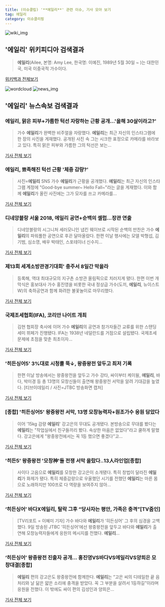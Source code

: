 ```yaml
---
title: (이슈클립) '**에일리**' 관련 이슈, 기사 모아 보기
tag: 에일리
category: 이슈클리핑
---
```

![wiki_img](https://user-images.githubusercontent.com/42597476/44503234-41136a80-a6d0-11e8-9071-6fc6418eafe4.png)
## **'**에일리**'** 위키피디아 검색결과
>**에일리**(Ailee, 본명: Amy Lee, 한국명: 이예진, 1989년 5월 30일 ~ )는 대한민국, 미국 이중국적 가수이다.

<a href="https://ko.wikipedia.org/wiki/에일리" target="_blank">위키백과 전체보기</a>

![wordcloud](https://s3.ap-northeast-2.amazonaws.com/lyrics101-wordcloud/2018-09-11-1536599167.png)
![news_img](https://user-images.githubusercontent.com/42597476/44507050-1206f400-a6e4-11e8-8d98-7ffbfebb353f.png)
## **'**에일리**'** 뉴스속보 검색결과
### **에일리**, 맑은 피부+갸름한 턱선 자랑하는 근황 공개…'올해 30살이라고?'

>가수 **에일리**가 완벽한 비주얼을 자랑했다. **에일리**는 최근 자신의 인스타그램에 한 장의 사진을 게재했다. 공개된 사진 속 그는 시크한 표정으로 카메라를 바라보고 있다. 특히 맑은 피부와 갸름한 그의 턱선은 보는...

<a href="http://www.topstarnews.net/news/articleView.html?idxno=479642" target="_blank">기사 전체 보기</a>

### **에일리**, 뾰족해진 턱선 근황 '체중 감량?'

>사진=**에일리** SNS 가수 **에일리**가 근황을 공개했다. **에일리**는 최근 자신의 인스타그램 계정에 "Good-bye summer~ Hello Fall~"라는 글을 게재했다. 이와 함께 **에일리**가 올린 사진에는 그가 모자를 쓰고 카메라를...

<a href="http://www.nextdaily.co.kr/news/article.html?id=20180911800019" target="_blank">기사 전체 보기</a>

### 디네앙블랑 서울 2018, **에일리** 공연+순백의 셀럽…장관 연출

>디네앙블랑의 시그니처 세러모니인 냅킨 웨이브로 시작된 순백의 만찬은 가수 **에일리**의 파워풀한 공연으로 후끈 달아올랐다. 한편 이날 행사에는 모델 박형섭, 김기범, 심소영, 배우 박태인, 스포테이너 신수지...

<a href="http://www.mydaily.co.kr/new_yk/html/read.php?newsid=201809101805401828&ext=na" target="_blank">기사 전체 보기</a>

### 제13회 세계소방관경기대회' 충주서 8일간 막올라

>등록해, 역대 최대규모의 지구촌 소방관 올림픽으로 치러지게 됐다. 한편 이번 개막식은 홍보대사 가수 홍진영을 비롯한 국내 정상급 가수(도끼, **에일리**, 뉴이스트W)의 축하공연과 함께 화려한 불꽃놀이로 마무리했다.

<a href="http://www.gukjenews.com/news/articleView.html?idxno=988678" target="_blank">기사 전체 보기</a>

### 국제조세협회(IFA), 코리안 나이트 개최

>김현 협회장 축사에 이어 가수 **에일리**의 공연과 참가자들간 교류를 위한 스탠딩 세미 뷔페가 진행됐다. IFA는 1938년 네덜란드를 거점으로 설립됐다.  국제조세 문제에 초점을 맞춘 최초이자...

<a href="http://news.koreanbar.or.kr/news/articleView.html?idxno=18780" target="_blank">기사 전체 보기</a>

### '히든싱어5' 3%대로 시청률 뚝↓, 왕중왕전 앞두고 최저 기록

>한편 이날 방송에서는 왕중왕전을 앞두고 가수 강타, 싸이부터 케이윌, **에일리**, 바다, 박미경 등 총 13명의 모창신들이 출연해 왕중왕전 서막을 알려 기대감을 높였다. [티브이데일리 / 사진=JTBC 방송화면 캡처]

<a href="http://tvdaily.asiae.co.kr/read.php3?aid=15365323881393470010" target="_blank">기사 전체 보기</a>

### [종합] '히든싱어5' 왕중왕전 서막, 13명 모창능력자+원조가수 응원 담았다

>이어 '15kg 감량 **에일리**' 강고은의 무대도 공개됐다. 본방송으로 무대를 봤다는 **에일리**는 "작업실에서 친구들끼리 봤다. 속상한 마음은 없었다"라고 쿨하게 말했다. 강고은에게 "왕중왕전에서는 꼭 1등 했으면 좋겠다"고...

<a href="http://www.xportsnews.com/?ac=article_view&entry_id=1017403" target="_blank">기사 전체 보기</a>

### '히든5' 왕중왕전 '모창神'들 전쟁 서막 올랐다‥13人라인업[종합]

>사이다 고음으로 **에일리**를 모창한 강고은이 소개됐다. 특히 창법이 달라진 **에일리**가 화제가 됐다.  특히 체중감량으로 우울했던 시기를 전했던 **에일리**는 마른 몸으로 노래하지만 100프로 다 역량을 보여주지 않아...

<a href="http://www.osen.co.kr/article/G1110986064" target="_blank">기사 전체 보기</a>

### ‘히든싱어’ 바다X**에일리**, 탈락 그후 “당사자는 평안, 가족은 충격”[TV줌인]

>[TV리포트 = 이혜미 기자] 가수 바다와 **에일리**가 ‘히든싱어’ 그 후의 심경을 고백했다. 9일 방송된 JTBC ‘히든싱어’에선 왕중왕전을 앞두고 바다와 **에일리**가 출연해 모창능력자들에게 응원의 메시지를 전했다. **에일리**...

<a href="http://www.tvreport.co.kr/?c=news&m=newsview&idx=1078947" target="_blank">기사 전체 보기</a>

### ‘히든싱어’ 왕중왕전 진출자 공개... 홍진영VS바다VS**에일리**VS양희은 모창대결[종합]

>**에일리** 편의 강고은도 왕중왕전에 함께한다. **에일리**는 “고은 씨의 디테일한 끝 음 처리와 날 닮은 얇은 소리에 충격을 받았다. 꼭 그 부분을 살려서 1등하길”이라며 응원을 전했다. 이 밖에도 싸이 편의 김성인과 양희은...

<a href="http://www.tvreport.co.kr/?c=news&m=newsview&idx=1078942" target="_blank">기사 전체 보기</a>


